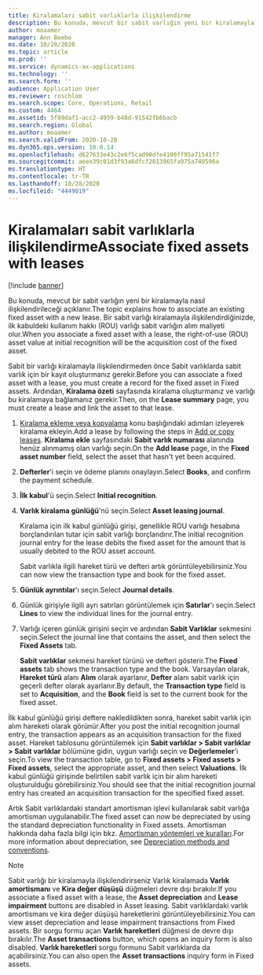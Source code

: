 ```yaml
---
title: Kiralamaları sabit varlıklarla ilişkilendirme
description: Bu konuda, mevcut bir sabit varlığın yeni bir kiralamayla nasıl ilişkilendirileceği açıklanır.
author: moaamer
manager: Ann Beebe
ms.date: 10/28/2020
ms.topic: article
ms.prod: ''
ms.service: dynamics-ax-applications
ms.technology: ''
ms.search.form: ''
audience: Application User
ms.reviewer: roschlom
ms.search.scope: Core, Operations, Retail
ms.custom: 4464
ms.assetid: 5f89daf1-acc2-4959-b48d-91542fb6bacb
ms.search.region: Global
ms.author: moaamer
ms.search.validFrom: 2020-10-28
ms.dyn365.ops.version: 10.0.14
ms.openlocfilehash: d627633e43c2e6f5cad90dfe4100ff95a71541f7
ms.sourcegitcommit: aeee39c01d3f93a6dfcf2013965fa975a740596a
ms.translationtype: HT
ms.contentlocale: tr-TR
ms.lasthandoff: 10/28/2020
ms.locfileid: "4449019"
---
```

# <a name="associate-fixed-assets-with-leases"></a><span data-ttu-id="972ce-103">Kiralamaları sabit varlıklarla ilişkilendirme</span><span class="sxs-lookup"><span data-stu-id="972ce-103">Associate fixed assets with leases</span></span>

[!include [banner](../includes/banner.md)]

<span data-ttu-id="972ce-104">Bu konuda, mevcut bir sabit varlığın yeni bir kiralamayla nasıl ilişkilendirileceği açıklanır.</span><span class="sxs-lookup"><span data-stu-id="972ce-104">The topic explains how to associate an existing fixed asset with a new lease.</span></span> <span data-ttu-id="972ce-105">Bir sabit varlığı kiralamayla ilişkilendirdiğinizde, ilk kabuldeki kullanım hakkı (ROU) varlığı sabit varlığın alım maliyeti olur.</span><span class="sxs-lookup"><span data-stu-id="972ce-105">When you associate a fixed asset with a lease, the right-of-use (ROU) asset value at initial recognition will be the acquisition cost of the fixed asset.</span></span>

<span data-ttu-id="972ce-106">Sabit bir varlığı kiralamayla ilişkilendirmeden önce Sabit varlıklarda sabit varlık için bir kayıt oluşturmanız gerekir.</span><span class="sxs-lookup"><span data-stu-id="972ce-106">Before you can associate a fixed asset with a lease, you must create a record for the fixed asset in Fixed assets.</span></span> <span data-ttu-id="972ce-107">Ardından, **Kiralama özeti** sayfasında kiralama oluşturmanız ve varlığı bu kiralamaya bağlamanız gerekir.</span><span class="sxs-lookup"><span data-stu-id="972ce-107">Then, on the **Lease summary** page, you must create a lease and link the asset to that lease.</span></span>

1. <span data-ttu-id="972ce-108">[Kiralama ekleme veya kopyalama](add-lease.md) konu başlığındaki adımları izleyerek kiralama ekleyin.</span><span class="sxs-lookup"><span data-stu-id="972ce-108">Add a lease by following the steps in [Add or copy leases](add-lease.md).</span></span> <span data-ttu-id="972ce-109">**Kiralama ekle** sayfasındaki **Sabit varlık numarası** alanında henüz alınmamış olan varlığı seçin.</span><span class="sxs-lookup"><span data-stu-id="972ce-109">On the **Add lease** page, in the **Fixed asset number** field, select the asset that hasn't yet been acquired.</span></span>
2. <span data-ttu-id="972ce-110">**Defterler**'i seçin ve ödeme planını onaylayın.</span><span class="sxs-lookup"><span data-stu-id="972ce-110">Select **Books**, and confirm the payment schedule.</span></span>
3. <span data-ttu-id="972ce-111">**İlk kabul**'ü seçin.</span><span class="sxs-lookup"><span data-stu-id="972ce-111">Select **Initial recognition**.</span></span>
4. <span data-ttu-id="972ce-112">**Varlık kiralama günlüğü**'nü seçin.</span><span class="sxs-lookup"><span data-stu-id="972ce-112">Select **Asset leasing journal**.</span></span>

    <span data-ttu-id="972ce-113">Kiralama için ilk kabul günlüğü girişi, genellikle ROU varlığı hesabına borçlandırılan tutar için sabit varlığı borçlandırır.</span><span class="sxs-lookup"><span data-stu-id="972ce-113">The initial recognition journal entry for the lease debits the fixed asset for the amount that is usually debited to the ROU asset account.</span></span>

    <span data-ttu-id="972ce-114">Sabit varlıkla ilgili hareket türü ve defteri artık görüntüleyebilirsiniz.</span><span class="sxs-lookup"><span data-stu-id="972ce-114">You can now view the transaction type and book for the fixed asset.</span></span>

5. <span data-ttu-id="972ce-115">**Günlük ayrıntılar**'ı seçin.</span><span class="sxs-lookup"><span data-stu-id="972ce-115">Select **Journal details**.</span></span>
6. <span data-ttu-id="972ce-116">Günlük girişiyle ilgili ayrı satırları görüntülemek için **Satırlar**'ı seçin.</span><span class="sxs-lookup"><span data-stu-id="972ce-116">Select **Lines** to view the individual lines for the journal entry.</span></span>
7. <span data-ttu-id="972ce-117">Varlığı içeren günlük girişini seçin ve ardından **Sabit Varlıklar** sekmesini seçin.</span><span class="sxs-lookup"><span data-stu-id="972ce-117">Select the journal line that contains the asset, and then select the **Fixed Assets** tab.</span></span>

    <span data-ttu-id="972ce-118">**Sabit varlıklar** sekmesi hareket türünü ve defteri gösterir.</span><span class="sxs-lookup"><span data-stu-id="972ce-118">The **Fixed assets** tab shows the transaction type and the book.</span></span> <span data-ttu-id="972ce-119">Varsayılan olarak, **Hareket türü** alanı **Alım** olarak ayarlanır, **Defter** alanı sabit varlık için geçerli defter olarak ayarlanır.</span><span class="sxs-lookup"><span data-stu-id="972ce-119">By default, the **Transaction type** field is set to **Acquisition**, and the **Book** field is set to the current book for the fixed asset.</span></span>

<span data-ttu-id="972ce-120">İlk kabul günlüğü girişi deftere nakledildikten sonra, hareket sabit varlık için alım hareketi olarak görünür.</span><span class="sxs-lookup"><span data-stu-id="972ce-120">After you post the initial recognition journal entry, the transaction appears as an acquisition transaction for the fixed asset.</span></span> <span data-ttu-id="972ce-121">Hareket tablosunu görüntülemek için **Sabit varlıklar \> Sabit varlıklar \> Sabit varlıklar** bölümüne gidin, uygun varlığı seçin ve **Değerlemeler**'i seçin.</span><span class="sxs-lookup"><span data-stu-id="972ce-121">To view the transaction table, go to **Fixed assets \> Fixed assets \> Fixed assets**, select the appropriate asset, and then select **Valuations**.</span></span> <span data-ttu-id="972ce-122">İlk kabul günlüğü girişinde belirtilen sabit varlık için bir alım hareketi oluşturulduğu görebilirsiniz.</span><span class="sxs-lookup"><span data-stu-id="972ce-122">You should see that the initial recognition journal entry has created an acquisition transaction for the specified fixed asset.</span></span>

<span data-ttu-id="972ce-123">Artık Sabit varlıklardaki standart amortisman işlevi kullanılarak sabit varlığa amortisman uygulanabilir.</span><span class="sxs-lookup"><span data-stu-id="972ce-123">The fixed asset can now be depreciated by using the standard depreciation functionality in Fixed assets.</span></span> <span data-ttu-id="972ce-124">Amortisman hakkında daha fazla bilgi için bkz. [Amortisman yöntemleri ve kuralları](../fixed-assets/depreciation-methods-conventions.md).</span><span class="sxs-lookup"><span data-stu-id="972ce-124">For more information about depreciation, see [Depreciation methods and conventions](../fixed-assets/depreciation-methods-conventions.md).</span></span>

> [!NOTE]
> <span data-ttu-id="972ce-125">Sabit varlığı bir kiralamayla ilişkilendirirseniz Varlık kiralamada **Varlık amortismanı** ve **Kira değer düşüşü** düğmeleri devre dışı bırakılır.</span><span class="sxs-lookup"><span data-stu-id="972ce-125">If you associate a fixed asset with a lease, the **Asset depreciation** and **Lease impairment** buttons are disabled in Asset leasing.</span></span> <span data-ttu-id="972ce-126">Sabit varlıklardaki varlık amortismanı ve kira değer düşüşü hareketlerini görüntüleyebilirsiniz.</span><span class="sxs-lookup"><span data-stu-id="972ce-126">You can view asset depreciation and lease impairment transactions from Fixed assets.</span></span> <span data-ttu-id="972ce-127">Bir sorgu formu açan **Varlık hareketleri** düğmesi de devre dışı bırakılır.</span><span class="sxs-lookup"><span data-stu-id="972ce-127">The **Asset transactions** button, which opens an inquiry form is also disabled.</span></span> <span data-ttu-id="972ce-128">**Varlık hareketleri** sorgu formunu Sabit varlıklarda da açabilirsiniz.</span><span class="sxs-lookup"><span data-stu-id="972ce-128">You can also open the **Asset transactions** inquiry form in Fixed assets.</span></span>  
